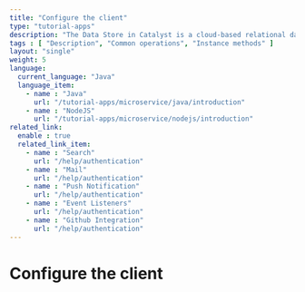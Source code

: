 ```yaml
---
title: "Configure the client"
type: "tutorial-apps"
description: "The Data Store in Catalyst is a cloud-based relational database management system which stores the persistent data of your application. This data repository includes the data from the application’s backend and the data of the application’s end users."
tags : [ "Description", "Common operations", "Instance methods" ]
layout: "single"
weight: 5
language:
  current_language: "Java"
  language_item:
    - name : "Java"
      url: "/tutorial-apps/microservice/java/introduction"
    - name : "NodeJS"
      url: "/tutorial-apps/microservice/nodejs/introduction"
related_link:
  enable : true
  related_link_item:
    - name : "Search"
      url: "/help/authentication"
    - name : "Mail"
      url: "/help/authentication"
    - name : "Push Notification"
      url: "/help/authentication"
    - name : "Event Listeners"
      url: "/help/authentication"
    - name : "Github Integration"
      url: "/help/authentication"
---
```


# Configure the client